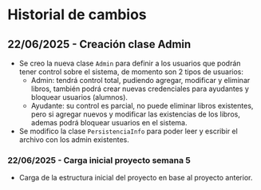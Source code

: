 # Historial de cambios

## 22/06/2025 - Creación clase Admin
- Se creo la nueva clase `Admin` para definir a los usuarios que podrán tener control sobre el sistema, de momento son 2 tipos de usuarios:
    - Admin: tendrá control total, pudiendo agregar, modificar y eliminar libros, también podrá crear nuevas credenciales para ayudantes y bloquear usuarios (alumnos).
    - Ayudante: su control es parcial, no puede eliminar libros existentes, pero si agregar nuevos y modificar las existencias de los libros, ademas podrá bloquear usuarios en el sistema.
- Se modifico la clase `PersistenciaInfo` para poder leer y escribir el archivo con los admin existentes.

### 22/06/2025 - Carga inicial proyecto semana 5
- Carga de la estructura inicial del proyecto en base al proyecto anterior.